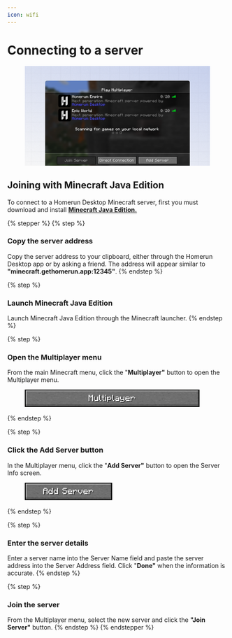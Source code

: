 ```yaml
---
icon: wifi
---
```


# Connecting to a server

<figure><img src="../.gitbook/assets/shorter.png" alt=""><figcaption></figcaption></figure>

## Joining with Minecraft Java Edition

To connect to a Homerun Desktop Minecraft server, first you must download and install [**Minecraft Java Edition.**](https://www.minecraft.net/en-us/download)

{% stepper %}
{% step %}
### Copy the server address

Copy the server address to your clipboard, either through the Homerun Desktop app or by asking a friend. The address will appear similar to **"minecraft.gethomerun.app:12345"**.
{% endstep %}

{% step %}
### Launch Minecraft Java Edition

Launch Minecraft Java Edition through the Minecraft launcher.
{% endstep %}

{% step %}
### Open the Multiplayer menu

From the main Minecraft menu, click the "**Multiplayer"** button to open the Multiplayer menu.

<figure><img src="../.gitbook/assets/multiplayer menu.png" alt=""><figcaption></figcaption></figure>
{% endstep %}

{% step %}
### Click the Add Server button

In the Multiplayer menu, click the "**Add Server"** button to open the Server Info screen.

<figure><img src="../.gitbook/assets/addserver.png" alt=""><figcaption></figcaption></figure>
{% endstep %}

{% step %}
### Enter the server details

Enter a server name into the Server Name field and paste the server address into the Server Address field. Click "**Done"** when the information is accurate.
{% endstep %}

{% step %}
### Join the server

From the Multiplayer menu, select the new server and click the **"Join Server"** button.
{% endstep %}
{% endstepper %}

